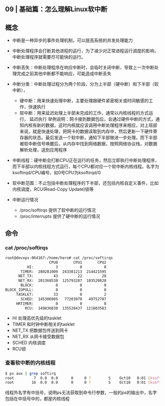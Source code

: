 ## 09 | 基础篇：怎么理解Linux软中断

## 概念
+ 中断是一种异步的事件处理机制，可以提高系统的并发处理能力
+ 中断处理程序会打断其他进程的运行，为了减少对正常进程运行调度的影响，中断处理程序就需要尽可能快的运行。
+ 中断丢失：中断处理程序在响应中断时，会临时关闭中断，导致上一次中断处理完成之前其他中断都不能响应，可能造成中断丢失
+ 中断分类：中断处理过程分为两个阶段，分为上半部（硬中断）和下半部（软中断），
	+ 硬中断：用来快速处理中断，主要处理跟硬件紧密相关或时间敏感的工作，快速执行
	+ 软中断：用来延迟处理上半部未完成的工作，通常以内核线程的方式运行， 延迟执行
	举例说明：网卡接到数据包后，会通过硬件中断的方式，通知内核有新的数据，这时内核就应该调用中断处理程序来相应，对上班部来说，就是快速处理，把网卡的数据读取到内存中，然后更新一下硬件寄存器的状态。最后发送一个软中断，通知下半部做进一步处理。而下半部被软中断信号唤醒后，从内存中找到网络数据，按照网络协议栈，对数据解析处理，送到应用程序
+ 中断线程：硬中断会打断CPU正在运行的任务，然后立即执行中断处理程序，而下半部以内核线程方式运行，每个CPU都对应一个软中断内核线程。名字为ksoftirqd/CPU编号，如0号CPU为ksoftirqd/0

+ 软中断范围：不止包括中断处理程序的下半部，还包括内核自定义事件，比如内核调度，RCU(Read-Copy Update)锁等

+ 中断运行情况
	+ /proc/softirqs 提供了软中断的运行情况
	+ /proc/interrupts 提供了硬中断的运行情况

## 命令

### cat /proc/softirqs

```sh
root@devops-064167:/home/hero# cat /proc/softirqs
                    CPU0       CPU1       CPU2
          HI:          3          0          0
       TIMER:  280281009  243301213  214421595
      NET_TX:         43         22         28
      NET_RX:  201368538  125793287  103520820
       BLOCK:          0          0          0
BLOCK_IOPOLL:          0          0          0
     TASKLET:         33          0          2
       SCHED:  145306905   77203970   49752787
     HRTIMER:          0          0          0
         RCU:  149836830  135528437  121803583
```
+ HI 处理高优先级的tasklet
+ TIMER 和时钟中断相关的tasklet
+ NET_TX 把数据包传送到网卡
+ NET_RX 从网卡接受数据包
+ SCHED 内核调度
+ RCU锁

### 查看软中断的内核线程

 ```sh
$ ps aux | grep softirq
root         7  0.0  0.0      0     0 ?        S    Oct10   0:01 [ksoftirqd/0]
root        16  0.0  0.0      0     0 ?        S    Oct10   0:01 [ksoftirqd/1]
 ```

 线程外名字有中括号，说明ps无法获取到命令行参数，一般的ps的输出中，名字包括在中括号中的，都是内核线程

